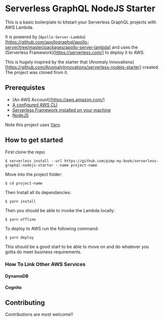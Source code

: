 # Serverless GraphQL NodeJS Starter

This is a basic boilerplate to kitstart your Serverless GraphQL projects with AWS Lambda. 

It is powered by (`Apollo-Server-Lambda`)[https://github.com/apollographql/apollo-server/tree/master/packages/apollo-server-lambda] and uses the (Serverless Framework)[https://serverless.com/] to deploy it to AWS.

This is hugely inspired by the starter that (Anomaly Innovations)[https://github.com/AnomalyInnovations/serverless-nodejs-starter] created. The project was cloned from it. 

## Prerequistes 

* (An AWS Account)[https://aws.amazon.com/]
* [A configured AWS CLI](https://serverless.com/framework/docs/providers/aws/guide/credentials/)
* [Serverless Framework installed on your machine](https://serverless.com/framework/docs/providers/aws/guide/installation/)
* [NodeJS](nodejs.org) 

Note this project uses [Yarn](https://yarnpkg.com). 

## How to get started

First clone the repo:

```
$ serverless install --url https://github.com/pimp-my-book/serverless-graphql-nodejs-starter --name project-name
```

Move into the project folder:

```
$ cd project-name
```

Then Install all its dependancies:

```
$ yarn install
```

Then you should be able to invoke the Lambda locally:

```
$ yarn offline
```

To deploy to AWS run the following command:

```
$ yarn deploy
```

This should be a good start to be able to move on and do whatever you gotta do meet business requirements.  


### How To Link Other AWS Services

#### DynamoDB
#### Cognito


## Contributing

Contributions are most welcome!!
